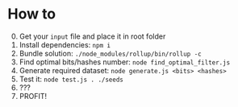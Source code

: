 # How to

0. Get your `input` file and place it in root folder
1. Install dependencies: `npm i`
2. Bundle solution: `./node_modules/rollup/bin/rollup -c`
3. Find optimal bits/hashes number: `node find_optimal_filter.js`
4. Generate required dataset: `node generate.js <bits> <hashes>`
5. Test it: `node test.js . ./seeds`
6. ???
7. PROFIT!

